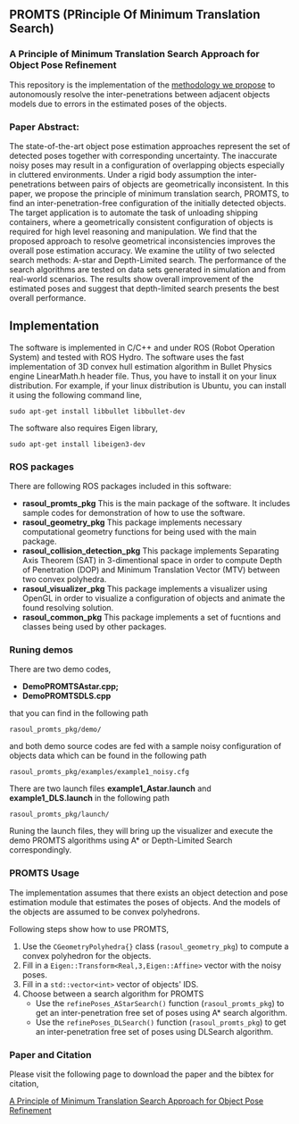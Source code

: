 ## PROMTS (PRinciple Of Minimum Translation Search)
### A Principle of Minimum Translation Search Approach for Object Pose Refinement

This repository is the implementation of the [methodology we propose](http://aass.oru.se/Research/Learning/publications/Mojtahedzadeh_etal_2015-IROS-A_Principle_of_Minimum_Translation_Search_Approach_for_Object_Pose_Refinement.html)
to autonomously resolve the inter-penetrations between adjacent objects models due to errors in the
estimated poses of the objects.

### Paper Abstract:
The state-of-the-art object pose estimation approaches represent the set of detected poses together
with corresponding uncertainty. The inaccurate noisy poses may result in a configuration of overlapping
objects especially in cluttered environments. Under a rigid body assumption the inter-penetrations between
pairs of objects are geometrically inconsistent. In this paper, we propose the principle of minimum
translation search, PROMTS, to find an inter-penetration-free configuration of the initially detected objects.
The target application is to automate the task of unloading shipping containers, where a geometrically consistent
configuration of objects is required for high level reasoning and manipulation. We find that the proposed approach
to resolve geometrical inconsistencies improves the overall pose estimation accuracy. We examine the utility of
two selected search methods: A-star and Depth-Limited search. The performance of the search algorithms are tested
on data sets generated in simulation and from real-world scenarios. The results show overall improvement of the 
estimated poses and suggest that depth-limited search presents the best overall performance.

## Implementation
The software is implemented in C/C++ and under ROS (Robot Operation System) and tested with ROS Hydro.
The software uses the fast implementation of 3D convex hull estimation algorithm in Bullet Physics engine 
LinearMath.h header file. Thus, you have to install it on your linux distribution. For example, if your linux
distribution is Ubuntu, you can install it using the following command line,

`sudo apt-get install libbullet libbullet-dev`

The software also requires Eigen library,

`sudo apt-get install libeigen3-dev`

### ROS packages
There are following ROS packages included in this software:
* **rasoul\_promts\_pkg**
  This is the main package of the software. It includes sample codes for demonstration of how to use the software.
* **rasoul\_geometry\_pkg**
  This package implements necessary computational geometry functions for being used with the main package.
* **rasoul\_collision\_detection\_pkg**
  This package implements Separating Axis Theorem (SAT) in 3-dimentional space in order to compute Depth of
  Penetration (DOP) and Minimum Translation Vector (MTV) between two convex polyhedra.
* **rasoul\_visualizer\_pkg**
  This package implements a visualizer using OpenGL in order to visualize a configuration of objects and animate
  the found resolving solution.
* **rasoul\_common\_pkg**
  This package implements a set of fucntions and classes being used by other packages.

### Runing demos
There are two demo codes,
* **DemoPROMTSAstar.cpp;**
* **DemoPROMTSDLS.cpp**

that you can find in the following path

`rasoul_promts_pkg/demo/`

and both demo source codes are fed with a sample noisy configuration of objects data which can be found in the following path

`rasoul_promts_pkg/examples/example1_noisy.cfg`

There are two launch files **example1\_Astar.launch** and **example1\_DLS.launch** in the following path

`rasoul_promts_pkg/launch/`

Runing the launch files, they will bring up the visualizer and execute the demo PROMTS algorithms using A* or Depth-Limited Search
correspondingly.

### PROMTS Usage
The implementation assumes that there exists an object detection and pose estimation module that estimates the poses of objects. And the models
of the objects are assumed to be convex polyhedrons.

Following steps show how to use PROMTS,  
1. Use the `CGeometryPolyhedra{}` class (`rasoul_geometry_pkg`) to compute a convex polyhedron for the objects.  
2. Fill in a `Eigen::Transform<Real,3,Eigen::Affine>` vector with the noisy poses.  
3. Fill in a `std::vector<int>` vector of objects' IDS.  
4. Choose between a search algorithm for PROMTS  
   - Use the `refinePoses_AStarSearch()` function (`rasoul_promts_pkg`) to get an inter-penetration free set of poses using A* search algorithm.  
   - Use the `refinePoses_DLSearch()` function (`rasoul_promts_pkg`) to get an inter-penetration free set of poses using DLSearch algorithm.  

### Paper and Citation
Please visit the following page to download the paper and the bibtex for citation,

[A Principle of Minimum Translation Search Approach for Object Pose Refinement](http://aass.oru.se/Research/Learning/publications/Mojtahedzadeh_etal_2015-IROS-A_Principle_of_Minimum_Translation_Search_Approach_for_Object_Pose_Refinement.html)




